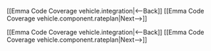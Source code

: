 [[Emma Code Coverage vehicle.integration|<--Back]] [[Emma Code Coverage vehicle.component.rateplan|Next-->]]




[[Emma Code Coverage vehicle.integration|<--Back]] [[Emma Code Coverage vehicle.component.rateplan|Next-->]]
